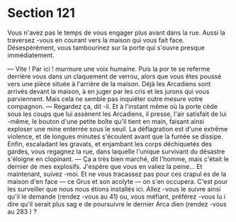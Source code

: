 # Section 121

Vous n'avez pas  le temps de vous engager plus avant dans la rue.
Aussi la traversez -vous en courant vers la maison qui vous fait
face. Désespérément, vous tambourinez sur la porte qui s'ouvre
presque immédiatement.

— Vite ! Par ici ! murmure une voix humaine. Puis la por te se
referme derrière vous dans un claquement de verrou, alors que
vous êtes poussé vers une pièce située à l'arrière de la maison.
Déjà les Arcadiens sont arrivés devant la maison, à en juger par
les cris et les jurons qui vous parviennent. Mais cela ne semble
pas inquiéter outre mesure votre compagnon.
— Regardez ça, dit -il.
Et à l'instant même où la porte cède sous les coups que lui
assènent les Arcadiens, il presse, l'air satisfait de lui -même, le
bouton d'une petite boîte qu'il tient en main, faisant ainsi
exploser une mine enterrée sous le seuil. La déflagration est
d'une extrême violence, et de longues minutes s'écoulent avant
que la fumée se dissipe. Enfin, escaladant les gravats, et
enjambant les corps déchiquetés des gardes, vous regagnez la
rue, dans laquelle l'unique survivant du désastre s'éloigne en
clopinant. — Ça a très bien marché, dit l'homme, mais c'était le
dernier de mes explosifs. J'espère que vous en valiez la peine... Et
maintenant, suivez -moi. Et ne vous tracassez pas pour ces
crapul es de la maison d'en face — ce Grus et son acolyte — on
s'en occupera. C'est pour les surveiller que nous nous étions
installés ici.
Allez -vous le suivre ainsi qu'il le demande (rendez -vous au 41)
ou, vous méfiant, préférez -vous lu i dire qu'il serait plus sag e de
poursuivre le dernier Arca dien (rendez -vous au 283 ) ?